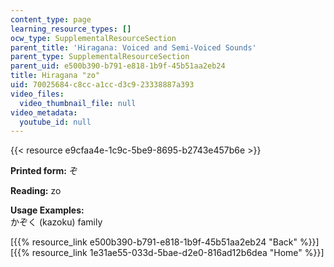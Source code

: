 ```yaml
---
content_type: page
learning_resource_types: []
ocw_type: SupplementalResourceSection
parent_title: 'Hiragana: Voiced and Semi-Voiced Sounds'
parent_type: SupplementalResourceSection
parent_uid: e500b390-b791-e818-1b9f-45b51aa2eb24
title: Hiragana "zo"
uid: 70025684-c8cc-a1cc-d3c9-23338887a393
video_files:
  video_thumbnail_file: null
video_metadata:
  youtube_id: null
---
```


{{< resource e9cfaa4e-1c9c-5be9-8695-b2743e457b6e >}}

**Printed form:** ぞ

**Reading:** zo

**Usage Examples:**  
かぞく (kazoku) family

  
\[{{% resource_link e500b390-b791-e818-1b9f-45b51aa2eb24 "Back" %}}\]  
\[{{% resource_link 1e31ae55-033d-5bae-d2e0-816ad12b6dea "Home" %}}\]